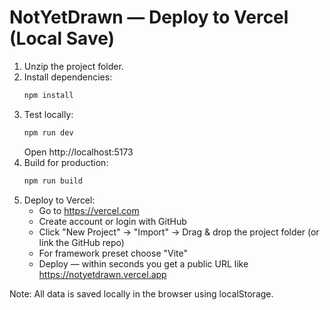 # NotYetDrawn — Deploy to Vercel (Local Save)

1. Unzip the project folder.
2. Install dependencies:
   ```bash
   npm install
   ```
3. Test locally:
   ```bash
   npm run dev
   ```
   Open http://localhost:5173
4. Build for production:
   ```bash
   npm run build
   ```
5. Deploy to Vercel:
   - Go to https://vercel.com
   - Create account or login with GitHub
   - Click "New Project" → "Import" → Drag & drop the project folder (or link the GitHub repo)
   - For framework preset choose "Vite"
   - Deploy — within seconds you get a public URL like https://notyetdrawn.vercel.app

Note: All data is saved locally in the browser using localStorage.

